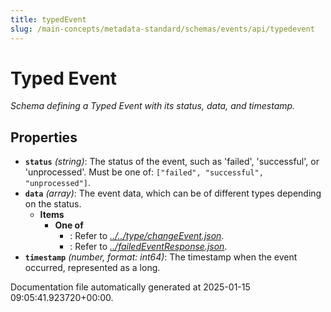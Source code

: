 ```yaml
---
title: typedEvent
slug: /main-concepts/metadata-standard/schemas/events/api/typedevent
---
```


# Typed Event

*Schema defining a Typed Event with its status, data, and timestamp.*

## Properties

- **`status`** *(string)*: The status of the event, such as 'failed', 'successful', or 'unprocessed'. Must be one of: `["failed", "successful", "unprocessed"]`.
- **`data`** *(array)*: The event data, which can be of different types depending on the status.
  - **Items**
    - **One of**
      - : Refer to *[../../type/changeEvent.json](#/../type/changeEvent.json)*.
      - : Refer to *[../failedEventResponse.json](#/failedEventResponse.json)*.
- **`timestamp`** *(number, format: int64)*: The timestamp when the event occurred, represented as a long.


Documentation file automatically generated at 2025-01-15 09:05:41.923720+00:00.
